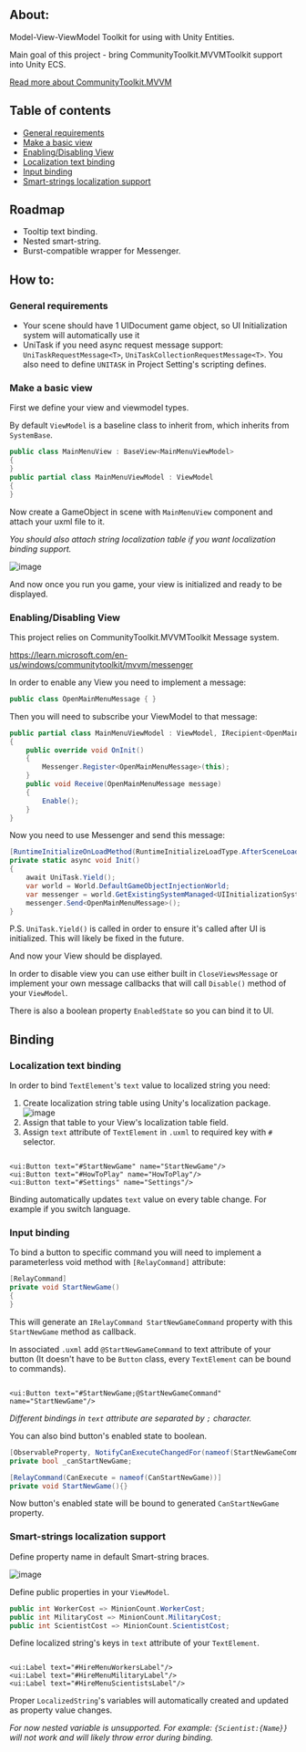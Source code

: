 ## About:

Model-View-ViewModel Toolkit for using with Unity Entities.

Main goal of this project -
bring CommunityToolkit.MVVMToolkit support into Unity ECS.

[Read more about CommunityToolkit.MVVM](https://learn.microsoft.com/en-us/windows/communitytoolkit/mvvm/introduction)

## Table of contents

- [General requirements](#general-requirements)
- [Make a basic view](#make-a-basic-view)
- [Enabling/Disabling View](#enablingdisabling-view)
- [Localization text binding](#localization-text-binding)
- [Input binding](#input-binding)
- [Smart-strings localization support](#smart-strings-localization-support)

## Roadmap

* Tooltip text binding.
* Nested smart-string.
* Burst-compatible wrapper for Messenger.

## How to:

### General requirements

* Your scene should have 1 UIDocument game object, so
  UI Initialization system will automatically use it
* UniTask if you need async request message support:
  `UniTaskRequestMessage<T>`, `UniTaskCollectionRequestMessage<T>`.
  You also need to define `UNITASK` in Project Setting's scripting defines.

### Make a basic view

First we define your view and viewmodel types.

By default `ViewModel` is a baseline class to inherit from,
which inherits from `SystemBase`.

```csharp
public class MainMenuView : BaseView<MainMenuViewModel>
{
}
public partial class MainMenuViewModel : ViewModel
{
}
```

Now create a GameObject in scene with `MainMenuView` component
and attach your uxml file to it.

*You should also attach string localization table
if you want localization binding support.*

![image](https://user-images.githubusercontent.com/30902981/213801532-92c3a31a-5003-43b8-b928-b76720513067.png)

And now once you run you game,
your view is initialized and ready to be displayed.

### Enabling/Disabling View

This project relies on CommunityToolkit.MVVMToolkit Message system.

https://learn.microsoft.com/en-us/windows/communitytoolkit/mvvm/messenger

In order to enable any View you need to implement a message:

```csharp
public class OpenMainMenuMessage { }
```

Then you will need to subscribe your ViewModel to that message:

```csharp
public partial class MainMenuViewModel : ViewModel, IRecipient<OpenMainMenuMessage>
{
    public override void OnInit()
    {
        Messenger.Register<OpenMainMenuMessage>(this);
    }
    public void Receive(OpenMainMenuMessage message)
    {
        Enable();
    }
}
```

Now you need to use Messenger and send this message:

```csharp
[RuntimeInitializeOnLoadMethod(RuntimeInitializeLoadType.AfterSceneLoad)]
private static async void Init()
{
    await UniTask.Yield();
    var world = World.DefaultGameObjectInjectionWorld;
    var messenger = world.GetExistingSystemManaged<UIInitializationSystem>().Messenger;
    messenger.Send<OpenMainMenuMessage>();
}
```

P.S. `UniTask.Yield()` is called in order to ensure
it's called after UI is initialized. This will likely
be fixed in the future.

And now your View should be displayed.

In order to disable view you can use either built in `CloseViewsMessage`
or implement your own message callbacks that will call `Disable()`
method of your `ViewModel`.

There is also a boolean property `EnabledState` so you can bind it to UI.

## Binding

### Localization text binding

In order to bind `TextElement`'s `text` value to localized string you need:

1. Create localization string table using Unity's localization package.
   ![image](https://user-images.githubusercontent.com/30902981/213808156-21abb906-4686-473a-9587-fa5d0e133d65.png)
2. Assign that table to your View's localization table field.
3. Assign `text` attribute of `TextElement` in `.uxml` to
   required key with `#` selector.

```uxml

<ui:Button text="#StartNewGame" name="StartNewGame"/>
<ui:Button text="#HowToPlay" name="HowToPlay"/>
<ui:Button text="#Settings" name="Settings"/>
```

Binding automatically updates `text` value on every table change.
For example if you switch language.

### Input binding

To bind a button to specific command you will need to
implement a parameterless void method with `[RelayCommand]` attribute:

```csharp
[RelayCommand]
private void StartNewGame()
{
}
```

This will generate an `IRelayCommand StartNewGameCommand` property
with this `StartNewGame` method as callback.

In associated `.uxml` add `@StartNewGameCommand` to text attribute of your
button (It doesn't have to be `Button` class, every `TextElement` can be
bound to commands).

```uxml

<ui:Button text="#StartNewGame;@StartNewGameCommand" name="StartNewGame"/>
```

*Different bindings in `text` attribute are separated by `;` character.*

You can also bind button's enabled state to boolean.

```csharp
[ObservableProperty, NotifyCanExecuteChangedFor(nameof(StartNewGameCommand))]
private bool _canStartNewGame;

[RelayCommand(CanExecute = nameof(CanStartNewGame))]
private void StartNewGame(){}
```

Now button's enabled state will be bound to
generated `CanStartNewGame` property.

### Smart-strings localization support

Define property name in default Smart-string braces.

![image](https://user-images.githubusercontent.com/30902981/213810482-875ad5d0-e5a7-4dd4-adfa-5acb36b54564.png)

Define public properties in your `ViewModel`.

```csharp
public int WorkerCost => MinionCount.WorkerCost;
public int MilitaryCost => MinionCount.MilitaryCost;
public int ScientistCost => MinionCount.ScientistCost;
```

Define localized string's keys in `text` attribute of your `TextElement`.

```uxml

<ui:Label text="#HireMenuWorkersLabel"/>
<ui:Label text="#HireMenuMilitaryLabel"/>
<ui:Label text="#HireMenuScientistsLabel"/>
```

Proper `LocalizedString`'s variables will automatically created and updated as property value changes.

*For now nested variable is unsupported.
For example: `{Scientist:{Name}}` will not work and will likely throw error during binding.*